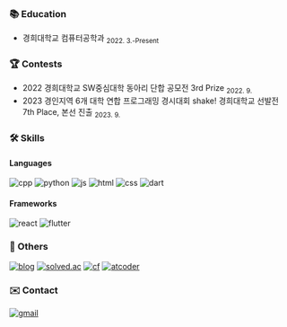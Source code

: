 ### 📚 Education
- 경희대학교 컴퓨터공학과 <sub>2022. 3.-Present</sub>

### 🏆 Contests
- 2022 경희대학교 SW중심대학 동아리 단합 공모전 3rd Prize <sub>2022. 9.</sub>
- 2023 경인지역 6개 대학 연합 프로그래밍 경시대회 shake! 경희대학교 선발전 7th Place, 본선 진출 <sub>2023. 9.</sub>

### 🛠️ Skills
#### Languages  
![cpp](https://img.shields.io/badge/C%2B%2B-00599C?style=for-the-badge&logo=c%2B%2B&logoColor=white)
![python](https://img.shields.io/badge/Python-3776AB?style=for-the-badge&logo=python&logoColor=white)
![js](https://img.shields.io/badge/JavaScript-F7DF1E?style=for-the-badge&logo=JavaScript&logoColor=white)
![html](https://img.shields.io/badge/HTML5-E34F26?style=for-the-badge&logo=html5&logoColor=white)
![css](https://img.shields.io/badge/CSS3-1572B6?style=for-the-badge&logo=css3&logoColor=white)
![dart](https://img.shields.io/badge/Dart-0175C2?style=for-the-badge&logo=dart&logoColor=white)

#### Frameworks
![react](https://img.shields.io/badge/React-20232A?style=for-the-badge&logo=react&logoColor=61DAFB)
![flutter](https://img.shields.io/badge/Flutter-02569B?style=for-the-badge&logo=flutter&logoColor=white)

### 📃 Others
[![blog](https://img.shields.io/badge/blog-000000?style=for-the-badge&logo=&logoColor=white)](https://nageune.github.io) [![solved.ac](https://img.shields.io/badge/solved.ac-26db23?style=for-the-badge&logo=&logoColor=white)](https://solved.ac/profile/kangkh0906) [![cf](https://img.shields.io/badge/Codeforces-445f9d?style=for-the-badge&logo=Codeforces&logoColor=white)](https://codeforces.com/profile/nageune) [![atcoder](https://img.shields.io/badge/atcoder-000000?style=for-the-badge&logo=&logoColor=white)](https://atcoder.jp/users/nageune)

### ✉️ Contact
[![gmail](https://img.shields.io/badge/kangkh0906@khu.ac.kr-D14836?style=for-the-badge&logo=gmail&logoColor=white)](mailto:kangkh0906@khu.ac.kr)
